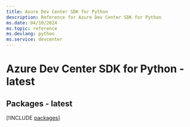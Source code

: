 ```yaml
---
title: Azure Dev Center SDK for Python
description: Reference for Azure Dev Center SDK for Python
ms.date: 04/10/2024
ms.topic: reference
ms.devlang: python
ms.service: devcenter
---
```

# Azure Dev Center SDK for Python - latest
## Packages - latest
[!INCLUDE [packages](dev-center-index.md)]